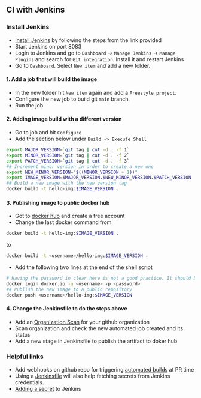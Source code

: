 ## CI with Jenkins

### Install Jenkins
- [Install Jenkins](https://www.jenkins.io/doc/pipeline/tour/getting-started/) by following the steps from the link provided
- Start Jenkins on port 8083
- Login to Jenkins and go to `Dashboard` -> `Manage Jenkins` -> `Manage Plugins` and search for `Git integration`. Install it and restart Jenkins
- Go to `Dashboard`. Select `New item` and add a new folder.

#### 1. Add a job that will build the image
- In the new folder hit `New item` again and add a `Freestyle project`.
- Configure the new job to build git `main` branch.
- Run the job

#### 2. Adding image build with a different version
- Go to job and hit `Configure`
- Add the section below under `Build -> Execute Shell`
```bash
export MAJOR_VERSION=`git tag | cut -d . -f 1`
export MINOR_VERSION=`git tag | cut -d . -f 2`
export PATCH_VERSION=`git tag | cut -d . -f 3`
## Increment minor version in order to create a new one
export NEW_MINOR_VERSION="$((MINOR_VERSION + 1))"
export IMAGE_VERSION=$MAJOR_VERSION.$NEW_MINOR_VERSION.$PATCH_VERSION
## Build a new image with the new version tag
docker build -t hello-img:$IMAGE_VERSION .
```

#### 3. Publishing image to public docker hub
- Got to [docker hub](https://hub.docker.com) and create a free account
- Change the last docker command from 
```bash
docker build -t hello-img:$IMAGE_VERSION .
```
to
```bash
docker build -t <username>/hello-img:$IMAGE_VERSION .
```
- Add the following two lines at the end of the shell script
```bash
# Having the password in clear here is not a good practice. It should be added as a secret in Jenkins and fetched from it.
docker login docker.io -u <username> -p <password>
## Publish the new image to a public repository
docker push <username>/hello-img:$IMAGE_VERSION
```

#### 4. Change the Jenkinsfile to do the steps above
- Add an [Organization Scan](https://www.jenkins.io/doc/book/pipeline-as-code/#organization-folders) for your github organization
- Scan organization and check the new automated job created and its status
- Add a new stage in Jenkinsfile to publish the artifact to doker hub

### Helpful links
- Add webhooks on github repo for triggering [automated builds](https://devopscube.com/jenkins-build-trigger-github-pull-request/) at PR time
- Using a [Jenkinsfile](https://www.jenkins.io/doc/book/pipeline/jenkinsfile/) will also help fetching secrets from Jenkins credentials.
- [Adding a secret](https://www.jenkins.io/doc/book/using/using-credentials/#adding-new-global-credentials) to Jenkins
